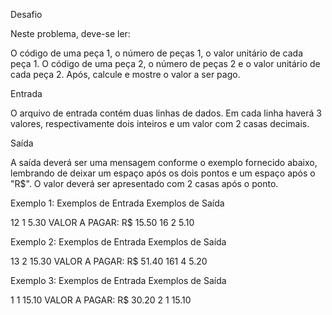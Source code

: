 Desafio

Neste problema, deve-se ler:

O código de uma peça 1, o número de peças 1, o valor unitário de cada peça 1. O código de uma peça 2, o número de peças 2 e o valor unitário de cada peça 2. Após, calcule e mostre o valor a ser pago.

Entrada

O arquivo de entrada contém duas linhas de dados. Em cada linha haverá 3 valores, respectivamente dois inteiros e um valor com 2 casas decimais.

Saída

A saída deverá ser uma mensagem conforme o exemplo fornecido abaixo, lembrando de deixar um espaço após os dois pontos e um espaço após o "R$". O valor deverá ser apresentado com 2 casas após o ponto.

Exemplo 1:
Exemplos de Entrada 	Exemplos de Saída

12 1 5.30               VALOR A PAGAR: R$ 15.50
16 2 5.10

Exemplo 2:
Exemplos de Entrada 	Exemplos de Saída

13 2 15.30              VALOR A PAGAR: R$ 51.40
161 4 5.20

Exemplo 3:
Exemplos de Entrada 	Exemplos de Saída

1 1 15.10               VALOR A PAGAR: R$ 30.20
2 1 15.10
